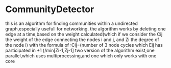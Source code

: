 # CommunityDetector
this is an algorithm for finding communities within a undirected graph,especially usefull for networking.
the algorithm works by deleting one edge at a time,based on the weight calculated(which if we consider the Cij the weight of the edge connecting the nodes i and j,
and Zi the degree of the node i) with the formula of :Cij=(number of 3 node cycles which Eij has participated in +1 )/min[Zi-1,Zj-1]
two version of the algorithm exist,one parallel,which uses multiprocessing,and one which only works with one core
